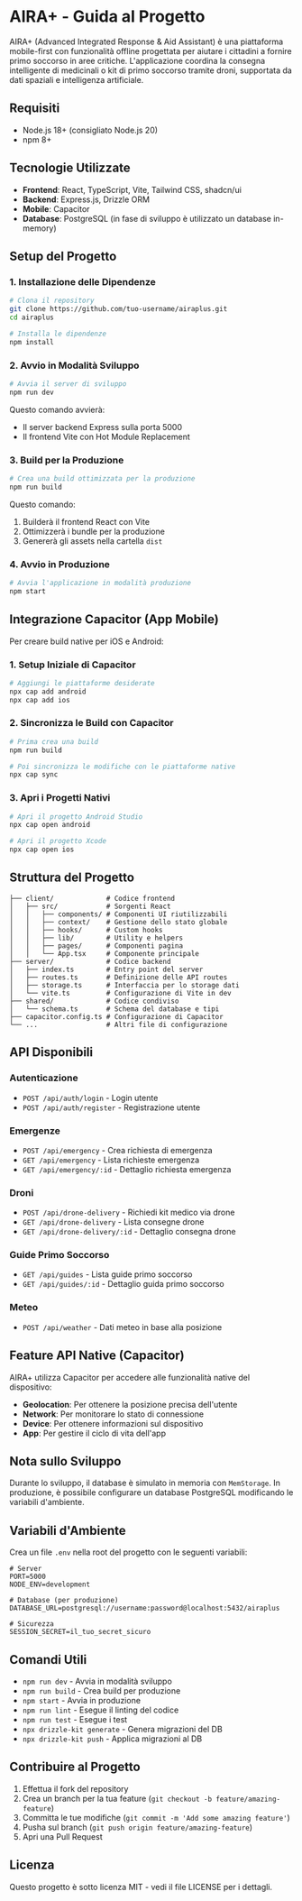 # AIRA+ - Guida al Progetto

AIRA+ (Advanced Integrated Response & Aid Assistant) è una piattaforma mobile-first con funzionalità offline progettata per aiutare i cittadini a fornire primo soccorso in aree critiche. L'applicazione coordina la consegna intelligente di medicinali o kit di primo soccorso tramite droni, supportata da dati spaziali e intelligenza artificiale.

## Requisiti

- Node.js 18+ (consigliato Node.js 20)
- npm 8+

## Tecnologie Utilizzate

- **Frontend**: React, TypeScript, Vite, Tailwind CSS, shadcn/ui
- **Backend**: Express.js, Drizzle ORM
- **Mobile**: Capacitor
- **Database**: PostgreSQL (in fase di sviluppo è utilizzato un database in-memory)

## Setup del Progetto

### 1. Installazione delle Dipendenze

```bash
# Clona il repository
git clone https://github.com/tuo-username/airaplus.git
cd airaplus

# Installa le dipendenze
npm install
```

### 2. Avvio in Modalità Sviluppo

```bash
# Avvia il server di sviluppo
npm run dev
```

Questo comando avvierà:
- Il server backend Express sulla porta 5000
- Il frontend Vite con Hot Module Replacement

### 3. Build per la Produzione

```bash
# Crea una build ottimizzata per la produzione
npm run build
```

Questo comando:
1. Builderà il frontend React con Vite
2. Ottimizzerà i bundle per la produzione
3. Genererà gli assets nella cartella `dist`

### 4. Avvio in Produzione

```bash
# Avvia l'applicazione in modalità produzione
npm start
```

## Integrazione Capacitor (App Mobile)

Per creare build native per iOS e Android:

### 1. Setup Iniziale di Capacitor

```bash
# Aggiungi le piattaforme desiderate
npx cap add android
npx cap add ios
```

### 2. Sincronizza le Build con Capacitor

```bash
# Prima crea una build
npm run build

# Poi sincronizza le modifiche con le piattaforme native
npx cap sync
```

### 3. Apri i Progetti Nativi

```bash
# Apri il progetto Android Studio
npx cap open android

# Apri il progetto Xcode
npx cap open ios
```

## Struttura del Progetto

```
├── client/             # Codice frontend
│   ├── src/            # Sorgenti React
│   │   ├── components/ # Componenti UI riutilizzabili
│   │   ├── context/    # Gestione dello stato globale
│   │   ├── hooks/      # Custom hooks
│   │   ├── lib/        # Utility e helpers
│   │   ├── pages/      # Componenti pagina
│   │   └── App.tsx     # Componente principale
├── server/             # Codice backend
│   ├── index.ts        # Entry point del server
│   ├── routes.ts       # Definizione delle API routes
│   ├── storage.ts      # Interfaccia per lo storage dati
│   └── vite.ts         # Configurazione di Vite in dev
├── shared/             # Codice condiviso
│   └── schema.ts       # Schema del database e tipi
├── capacitor.config.ts # Configurazione di Capacitor
└── ...                 # Altri file di configurazione
```

## API Disponibili

### Autenticazione
- `POST /api/auth/login` - Login utente
- `POST /api/auth/register` - Registrazione utente

### Emergenze
- `POST /api/emergency` - Crea richiesta di emergenza
- `GET /api/emergency` - Lista richieste emergenza
- `GET /api/emergency/:id` - Dettaglio richiesta emergenza

### Droni
- `POST /api/drone-delivery` - Richiedi kit medico via drone
- `GET /api/drone-delivery` - Lista consegne drone
- `GET /api/drone-delivery/:id` - Dettaglio consegna drone

### Guide Primo Soccorso
- `GET /api/guides` - Lista guide primo soccorso
- `GET /api/guides/:id` - Dettaglio guida primo soccorso

### Meteo
- `POST /api/weather` - Dati meteo in base alla posizione

## Feature API Native (Capacitor)

AIRA+ utilizza Capacitor per accedere alle funzionalità native del dispositivo:

- **Geolocation**: Per ottenere la posizione precisa dell'utente
- **Network**: Per monitorare lo stato di connessione
- **Device**: Per ottenere informazioni sul dispositivo
- **App**: Per gestire il ciclo di vita dell'app

## Nota sullo Sviluppo

Durante lo sviluppo, il database è simulato in memoria con `MemStorage`. In produzione, è possibile configurare un database PostgreSQL modificando le variabili d'ambiente.

## Variabili d'Ambiente

Crea un file `.env` nella root del progetto con le seguenti variabili:

```
# Server
PORT=5000
NODE_ENV=development

# Database (per produzione)
DATABASE_URL=postgresql://username:password@localhost:5432/airaplus

# Sicurezza
SESSION_SECRET=il_tuo_secret_sicuro
```

## Comandi Utili

- `npm run dev` - Avvia in modalità sviluppo
- `npm run build` - Crea build per produzione
- `npm start` - Avvia in produzione
- `npm run lint` - Esegue il linting del codice
- `npm run test` - Esegue i test
- `npx drizzle-kit generate` - Genera migrazioni del DB
- `npx drizzle-kit push` - Applica migrazioni al DB

## Contribuire al Progetto

1. Effettua il fork del repository
2. Crea un branch per la tua feature (`git checkout -b feature/amazing-feature`)
3. Committa le tue modifiche (`git commit -m 'Add some amazing feature'`)
4. Pusha sul branch (`git push origin feature/amazing-feature`)
5. Apri una Pull Request

## Licenza

Questo progetto è sotto licenza MIT - vedi il file LICENSE per i dettagli.